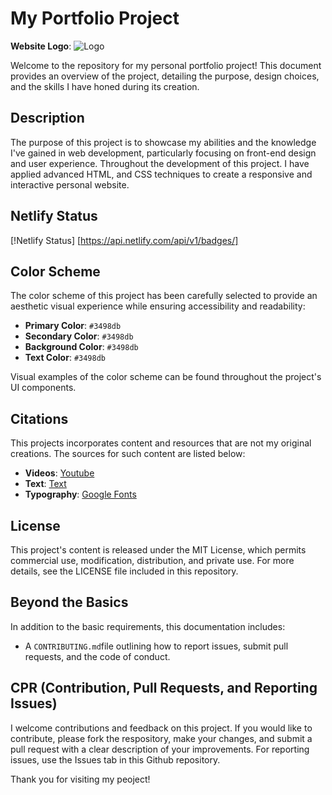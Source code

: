 # My Portfolio Project

**Website Logo**: 
![Logo]()

Welcome to the repository for my personal portfolio project! This document provides an overview of the project, detailing the purpose, design choices, and the skills I have honed during its creation.

## Description

The purpose of this project is to showcase my abilities and the knowledge I've gained in web development, particularly focusing on front-end design and user experience. Throughout the development of this project. I have applied advanced HTML, and CSS techniques to create a responsive and interactive personal website.

## Netlify Status

[!Netlify Status] [https://api.netlify.com/api/v1/badges/]

## Color Scheme

The color scheme of this project has been carefully selected to provide an aesthetic visual experience while ensuring  accessibility and readability:

- **Primary Color**: `#3498db` 
- **Secondary Color**: `#3498db` 
- **Background Color**: `#3498db` 
- **Text Color**: `#3498db` 

Visual examples of the color scheme can be found throughout the project's UI components.

## Citations

This projects incorporates content and resources that are not my original creations. The sources for such content are listed below:

- **Videos**: [Youtube]()
- **Text**: [Text]()
- **Typography**: [Google Fonts]()

## License

This project's content is released under the MIT License, which permits commercial use, modification, distribution, and private use. For more details, see the LICENSE file included in this repository.

## Beyond the Basics

In addition to the basic requirements, this documentation includes:
- A `CONTRIBUTING.md`file outlining how to report issues, submit pull requests, and the code of conduct.

## CPR (Contribution, Pull Requests, and Reporting Issues)

I welcome contributions and feedback on this project. If you would like to contribute, please fork the respository, make your changes, and submit a pull request with a clear description of your improvements. For reporting issues, use the Issues tab in this Github repository.

Thank you for visiting my peoject!